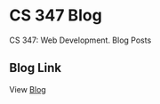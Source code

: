 # CS 347 Blog
CS 347: Web Development. Blog Posts

## Blog Link
View [Blog](https://nestock.github.io/cs347blog/)
